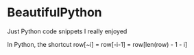 # BeautifulPython
Just Python code snippets I really enjoyed

In Python, the shortcut row[~i] = row[-i-1] = row[len(row) - 1 - i]
